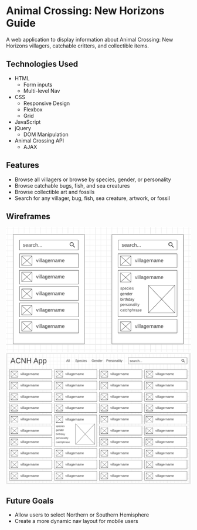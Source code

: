# Animal Crossing: New Horizons Guide
A web application to display information about Animal Crossing: New Horizons villagers, catchable critters, and collectible items. 

## Technologies Used
* HTML
    * Form inputs
    * Multi-level Nav
* CSS
    * Responsive Design
    * Flexbox
    * Grid
* JavaScript
* jQuery
    * DOM Manipulation
* Animal Crossing API
    * AJAX

## Features
* Browse all villagers or browse by species, gender, or personality
* Browse catchable bugs, fish, and sea creatures
* Browse collectible art and fossils
* Search for any villager, bug, fish, sea creature, artwork, or fossil
## Wireframes
![Wireframe showing mobile layout](./villagers-mobile-wireframe.png)
![Wireframe showing desktop layout](./villagers-desktop-wireframe.png)

## Future Goals
* Allow users to select Northern or Southern Hemisphere
* Create a more dynamic nav layout for mobile users